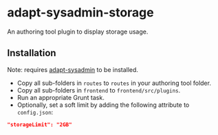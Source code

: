 # adapt-sysadmin-storage

An authoring tool plugin to display storage usage.

## Installation

Note: requires [adapt-sysadmin](https://github.com/taylortom/adapt-sysadmin) to be installed.

* Copy all sub-folders in `routes` to `routes` in your authoring tool folder.
* Copy all sub-folders in `frontend` to `frontend/src/plugins`.
* Run an appropriate Grunt task.
* Optionally, set a soft limit by adding the following attribute to `config.json`:
```json
"storageLimit": "2GB"
```
